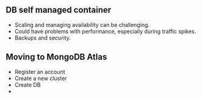 ## DB self managed container
  - Scaling and managing availability can be challenging.
  - Could have problems with performance, especially during traffic spikes.
  - Backups and security.

## Moving to MongoDB Atlas
  - Register an account
  - Create a new cluster
  - Create DB
  - 